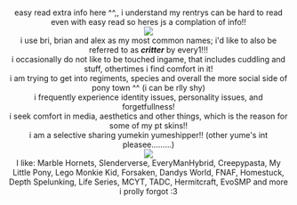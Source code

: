 <p align="center">
<br>
    easy read extra info here ^^,, i understand my rentrys can be hard to read even with easy read so heres js a complation of info!!
  <br>
  <image src="https://i.postimg.cc/pV8P9V47/image-2025-06-30-183233879.png">
  <br>
    i use bri, brian and alex as my most common names; i'd like to also be referred to as <i><b>critter</b></i> by every1!!!
    <br>
    i occasionally do not like to be touched ingame, that includes cuddling and stuff, othertimes i find comfort in it!
    <br>
    i am trying to get into regiments, species and overall the more social side of pony town ^^ (i can be rlly shy)
    <br>
    i frequently experience identity issues, personality issues, and forgetfullness!
    <br>
    i seek comfort in media, aesthetics and other things, which is the reason for some of my pt skins!!
    <br>
    i am a selective sharing yumekin yumeshipper!! (other yume's int pleasee.........)
    <br>
    <image src="https://i.postimg.cc/pV8P9V47/image-2025-06-30-183233879.png">
      <br>
      I like: Marble Hornets, Slenderverse, EveryManHybrid, Creepypasta, My Little Pony, Lego Monkie Kid, Forsaken, Dandys World, FNAF, Homestuck, Depth Spelunking, Life Series, MCYT, TADC, Hermitcraft, EvoSMP and more i prolly forgot :3
</p>
